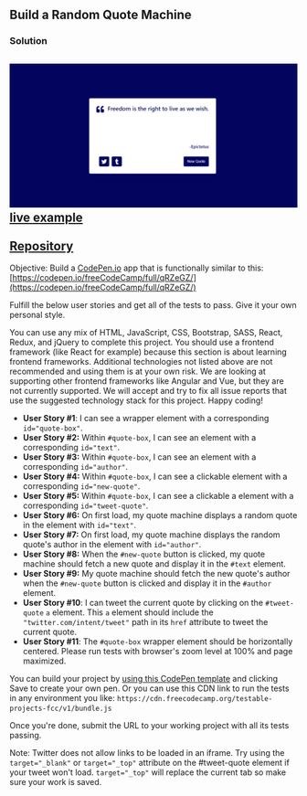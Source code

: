 ## Build a Random Quote Machine

### Solution

![random-quote-machine](random-quote-machine.jpg)
<br>
[live example](https://rc-random-quote-machine.netlify.app/)
<br>
<br>
[Repository](https://github.com/roninJosue/random-quote-machine)
---

Objective: Build a [CodePen.io](https://codepen.io/) app that is functionally similar to this:
[https://codepen.io/freeCodeCamp/full/qRZeGZ/](https://codepen.io/freeCodeCamp/full/qRZeGZ/)

Fulfill the below user stories and get all of the tests to pass. Give it your own personal style.

You can use any mix of HTML, JavaScript, CSS, Bootstrap, SASS, React, Redux, and jQuery to complete this project. You
should use a frontend framework (like React for example) because this section is about learning frontend frameworks.
Additional technologies not listed above are not recommended and using them is at your own risk. We are looking at
supporting other frontend frameworks like Angular and Vue, but they are not currently supported. We will accept and try
to fix all issue reports that use the suggested technology stack for this project. Happy coding!

* **User Story #1**: I can see a wrapper element with a corresponding `id="quote-box"`.
* **User Story #2:** Within `#quote-box`, I can see an element with a corresponding `id="text"`.
* **User Story #3:** Within `#quote-box`, I can see an element with a corresponding `id="author"`.
* **User Story #4:** Within `#quote-box`, I can see a clickable element with a corresponding `id="new-quote"`.
* **User Story #5:** Within `#quote-box`, I can see a clickable a element with a corresponding `id="tweet-quote"`.
* **User Story #6:** On first load, my quote machine displays a random quote in the element with `id="text"`.
* **User Story #7:** On first load, my quote machine displays the random quote's author in the element
  with `id="author"`.
* **User Story #8:** When the `#new-quote` button is clicked, my quote machine should fetch a new quote and display it
  in the `#text` element.
* **User Story #9:** My quote machine should fetch the new quote's author when the `#new-quote` button is clicked and
  display it in the `#author` element.
* **User Story #10**: I can tweet the current quote by clicking on the `#tweet-quote` `a` element. This `a` element
  should include the `"twitter.com/intent/tweet"` path in its `href` attribute to tweet the current quote.
* **User Story #11**: The `#quote-box` wrapper element should be horizontally centered. Please run tests with browser's
  zoom level at 100% and page maximized.

You can build your project by [using this CodePen template](https://codepen.io/pen?template=MJjpwO) and clicking Save to
create your own pen. Or you can use this CDN link to run the tests in any environment you
like: `https://cdn.freecodecamp.org/testable-projects-fcc/v1/bundle.js`

Once you're done, submit the URL to your working project with all its tests passing.

Note: Twitter does not allow links to be loaded in an iframe. Try using the `target="_blank"` or `target="_top"`
attribute on the #tweet-quote element if your tweet won't load. `target="_top"` will replace the current tab so make
sure your work is saved.